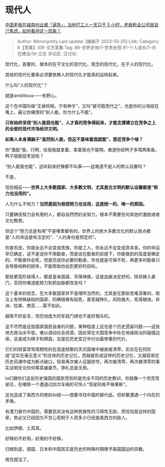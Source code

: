 # 现代人
[中国老板在越南创业被「逼急」，当地打工人一天只干 5 小时，老板称全公司就自己焦虑，如何看待这一现象？](https://www.zhihu.com/question/602583308/answer/3043174558)

> Author: #Anonymity
> Last update: [编辑于 2023-05-25]
> Link:
> Category: #【答集】/08-文艺答集
> Tag: #8-世界史地/1-世界史观 #1-个人成长/1-内在建设/1d-立志 
> 评论区:
> 泛讨论:

现代化，首要的、根本的在于文化的现代化，观念的现代化，在于人的现代化。

其他的现代化要素必须要依赖人的现代化才能真的运转起来。

什么叫“人的现代化”？

就是ambitious——有野心。

这个在中国叫做“王侯将相，宁有种乎”，又叫“彼可取而代之”，也是你的父母挂在嘴上、最让你痛恨的“别人能，你为什么不能”。

**只有始终坚信“别人能我也能”，人才真的竞争得起来，才能支撑建立在竞争之上的全部的现代市场经济文明。**

**如果人本身满脑子“虽然别人能，但这不意味着我就能”，那还竞争个啥？**

你“激励”我，行啊，给我我就拿着，拿着我也不能啊。难道你给鸭子多喂两条鱼，鸭子就能捉老鼠啦？

“别人能我也能”，这听起来好像都不叫事——这难道不是人的默认设置吗？

不是。

恰恰相反——**世界上大多数国家、大多数文明，尤其是古文明的默认设置都是“努力也没用的”。**

人为什么不努力？**当然是因为相信努力也没用，这是统一的、唯一的原因。**

只要确信努力会有用的人，都自自然然的会努力，根本不需要任何其他的激励或者文化教育。

但这个“努力总是有用”不是哪里都有的，世界上的绝大多数文化的默认观点都是“人的命运是有注定的”、“人的身份是预定的”。

你是农民，你就永远不会变成贵族。你是工人，你永远不会变成资本家。你的命运早已确定，这不是说你不用勤奋，而是说在勤奋的前提下，你能做到的高度是确定的。不勤奋你会死，但是完成你必要的勤奋，你也就是可保不死，再更多的勤奋只会导致纯粹的损失，不能帮助你达到更好的目标。

那些更高阶级得人，都是皇亲国戚、天降神族，这是血脉决定好的，除非嫁入豪门，否则你难道能努力到把血脉都改变吗？

这个基本的信念，在大多数国家并不是理所当然的，尤其是在那些苦难深重的、政治上有特殊缺陷的国家，的确很难有起色，甚至越挣扎，风险越大，死得越快。非洲、拉美、南亚……莫不如此。

越南不好妄言，但恐怕庞大的军政门阀也不是好相与的。

这不尽然是这些国家国民自身的问题，某种程度上这也是个历史遗留问题——这些地方政治水平低，难以调动社会资源，因此常在大国竞争中处在地缘政治的碰撞边缘，总是成为棋子和棋盘，总是在历史变迁中付出最惨重的代价。

它们的财富常常周期性的在高度频繁的天灾国难中被直接清零，实实在在的形成“这实在毫无意义”的总体的历史记忆。而越是形成这样的历史记忆，又越容易在历史风潮中成为断点破口，轻易再次被人征服掠夺，再次被清零，再次被清零的事实证明无论你何等英雄豪杰，挣扎总是无用。

ta们跟你们这些历史强国的国民受到的是完全不同的历史教训，你就像一个坦克驾驶员，在嘲笑一个遭遇过四次车祸的可怜人“驾驶风格不够果断”。

这也造成了美西方的绝妙纠结——想要寻找中国的替代品，但却要遭遇一个内在的矛盾。

有潜力替代中国的，需要民风没有这种民族性的习得性无助，而恰恰是这样的国家，势必又已经因为不甘心受制于人而多少已经是美西方的敌人。

比如伊朗、土耳其。

好移的不好用，好用的不好移。

归根到底，德国、日本和中国其实是历史的特殊时期赠予美国国运的异数。

用完就没了。
